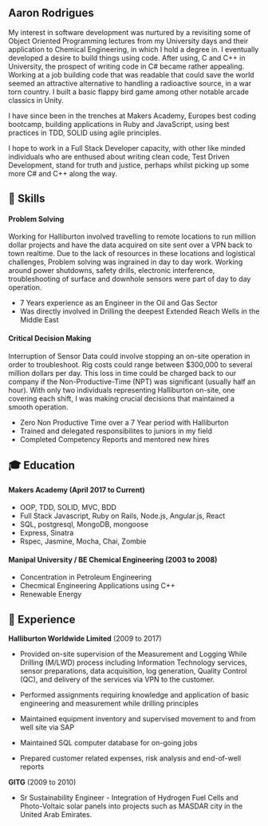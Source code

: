 ## Aaron Rodrigues

My interest in software development was nurtured by a revisiting some of Object Oriented Programming lectures from my University days and their application to Chemical Engineering, in which I hold a degree in. I eventually developed a desire to build things using code. After using, C and C++ in University, the prospect of writing code in C# became rather appealing. Working at a job building code that was readable that could save the world seemed an attractive alternative to handling a radioactive source, in a war torn country. I built a basic flappy bird game among other notable arcade classics in Unity. 

I have since been in the trenches at Makers Academy, Europes best coding bootcamp, building applications in Ruby and JavaScript, using best practices in TDD, SOLID using agile principles.

I hope to work in a Full Stack Developer capacity, with other like minded individuals who are enthused about writing clean code, Test Driven Development, stand for truth and justice, perhaps whilst picking up some more C# and C++ along the way.

## :book: <a name="skills">Skills</a>

#### Problem Solving

Working for Halliburton involved travelling to remote locations to run million dollar projects and have the data acquired on site sent over a VPN back to town realtime. Due to the lack of resources in these locations and logistical challenges, Problem solving was ingrained in day to day work. Working around power shutdowns, safety drills, electronic interference, troubleshooting of surface and downhole sensors were part of day to day operation.

- 7 Years experience as an Engineer in the Oil and Gas Sector
- Was directly involved in Drilling the deepest Extended Reach Wells in the Middle East

#### Critical Decision Making

Interruption of Sensor Data could involve stopping an on-site operation in order to troubleshoot. Rig costs could range between $300,000 to several million dollars per day. This loss in time could be charged back to our company if the Non-Productive-Time (NPT) was significant (usually half an hour). With only two individuals representing Halliburton on-site, one covering each shift, I was making crucial decisions that maintained a smooth operation.

- Zero Non Productive Time over a 7 Year period with Halliburton
- Trained and delegated responsibilites to juniors in my field
- Completed Competency Reports and mentored new hires


## :mortar_board: <a name="education">Education</a>

#### Makers Academy (April 2017 to Current)

- OOP, TDD, SOLID, MVC, BDD
- Full Stack Javascript, Ruby on Rails, Node.js, Angular.js, React
- SQL, postgresql, MongoDB, mongoose
- Express, Sinatra
- Rspec, Jasmine, Mocha, Chai, Zombie

#### Manipal University / BE Chemical Engineering (2003 to 2008)

- Concentration in Petroleum Engineering
- Checmical Engineering Applications using C++
- Renewable Energy

## :school: <a name="experience">Experience</a>

**Halliburton Worldwide Limited** (2009 to 2017)   
- Provided on-site supervision of the Measurement and Logging While Drilling (M/LWD)
  process including Information Technology services, sensor preparations, data
  acquisition, log generation, Quality Control (QC), and delivery of the services via VPN to
  the customer.

- Performed assignments requiring knowledge and application of basic engineering and
  measurement while drilling principles

- Maintained equipment inventory and supervised movement to and from well site via SAP

- Maintained SQL computer database for on-going jobs

- Prepared customer related expenses, risk analysis and end-of-well reports

**GITG** (2009 to 2010)   
- Sr Sustainability Engineer - Integration of Hydrogen Fuel Cells and Photo-Voltaic solar panels into projects such as MASDAR city in     the United Arab Emirates.

